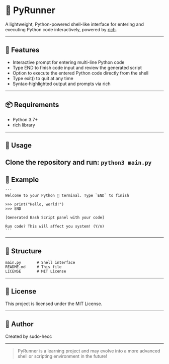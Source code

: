 # 🐍 PyRunner

A lightweight, Python-powered shell-like interface for entering and executing Python code interactively, powered by [rich](https://github.com/Textualize/rich).

---

## 🚀 Features

- Interactive prompt for entering multi-line Python code
- Type END to finish code input and review the generated script
- Option to execute the entered Python code directly from the shell
- Type exit() to quit at any time
- Syntax-highlighted output and prompts via rich

---

## 📦 Requirements

- Python 3.7+
- rich library

---

## 🧪 Usage

Clone the repository and run:
    ```
    python3 main.py
    ```
---

## 🎯 Example
    ```
    Welcome to your Python 🐍 terminal. Type `END` to finish

    >>> print("Hello, world!")
    >>> END

    [Generated Bash Script panel with your code]

    Run code? This will affect you system! (Y/n)
    ```
---

## 📁 Structure

    main.py       # Shell interface
    README.md     # This file
    LICENSE       # MIT License

---

## 📄 License

This project is licensed under the MIT License.

---

## 👤 Author

Created by sudo-hecc

---

> PyRunner is a learning project and may evolve into a more advanced shell or scripting environment in the future!